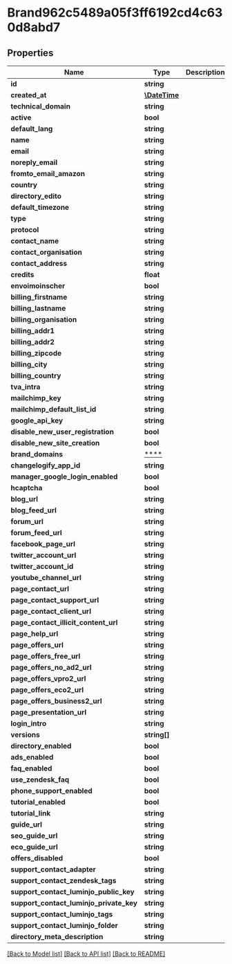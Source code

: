 # Brand962c5489a05f3ff6192cd4c630d8abd7

## Properties
Name | Type | Description | Notes
------------ | ------------- | ------------- | -------------
**id** | **string** |  | [optional] 
**created_at** | [**\DateTime**](\DateTime.md) |  | [optional] 
**technical_domain** | **string** |  | [optional] 
**active** | **bool** |  | [optional] 
**default_lang** | **string** |  | [optional] 
**name** | **string** |  | [optional] 
**email** | **string** |  | [optional] 
**noreply_email** | **string** |  | [optional] 
**fromto_email_amazon** | **string** |  | [optional] 
**country** | **string** |  | [optional] 
**directory_edito** | **string** |  | [optional] 
**default_timezone** | **string** |  | [optional] 
**type** | **string** |  | [optional] 
**protocol** | **string** |  | [optional] 
**contact_name** | **string** |  | [optional] 
**contact_organisation** | **string** |  | [optional] 
**contact_address** | **string** |  | [optional] 
**credits** | **float** |  | [optional] 
**envoimoinscher** | **bool** |  | [optional] 
**billing_firstname** | **string** |  | [optional] 
**billing_lastname** | **string** |  | [optional] 
**billing_organisation** | **string** |  | [optional] 
**billing_addr1** | **string** |  | [optional] 
**billing_addr2** | **string** |  | [optional] 
**billing_zipcode** | **string** |  | [optional] 
**billing_city** | **string** |  | [optional] 
**billing_country** | **string** |  | [optional] 
**tva_intra** | **string** |  | [optional] 
**mailchimp_key** | **string** |  | [optional] 
**mailchimp_default_list_id** | **string** |  | [optional] 
**google_api_key** | **string** |  | [optional] 
**disable_new_user_registration** | **bool** |  | [optional] 
**disable_new_site_creation** | **bool** |  | [optional] 
**brand_domains** | [****](.md) |  | [optional] 
**changelogify_app_id** | **string** |  | [optional] 
**manager_google_login_enabled** | **bool** |  | [optional] 
**hcaptcha** | **bool** |  | [optional] 
**blog_url** | **string** |  | [optional] 
**blog_feed_url** | **string** |  | [optional] 
**forum_url** | **string** |  | [optional] 
**forum_feed_url** | **string** |  | [optional] 
**facebook_page_url** | **string** |  | [optional] 
**twitter_account_url** | **string** |  | [optional] 
**twitter_account_id** | **string** |  | [optional] 
**youtube_channel_url** | **string** |  | [optional] 
**page_contact_url** | **string** |  | [optional] 
**page_contact_support_url** | **string** |  | [optional] 
**page_contact_client_url** | **string** |  | [optional] 
**page_contact_illicit_content_url** | **string** |  | [optional] 
**page_help_url** | **string** |  | [optional] 
**page_offers_url** | **string** |  | [optional] 
**page_offers_free_url** | **string** |  | [optional] 
**page_offers_no_ad2_url** | **string** |  | [optional] 
**page_offers_vpro2_url** | **string** |  | [optional] 
**page_offers_eco2_url** | **string** |  | [optional] 
**page_offers_business2_url** | **string** |  | [optional] 
**page_presentation_url** | **string** |  | [optional] 
**login_intro** | **string** |  | [optional] 
**versions** | **string[]** |  | [optional] 
**directory_enabled** | **bool** |  | [optional] 
**ads_enabled** | **bool** |  | [optional] 
**faq_enabled** | **bool** |  | [optional] 
**use_zendesk_faq** | **bool** |  | [optional] 
**phone_support_enabled** | **bool** |  | [optional] 
**tutorial_enabled** | **bool** |  | [optional] 
**tutorial_link** | **string** |  | [optional] 
**guide_url** | **string** |  | [optional] 
**seo_guide_url** | **string** |  | [optional] 
**eco_guide_url** | **string** |  | [optional] 
**offers_disabled** | **bool** |  | [optional] 
**support_contact_adapter** | **string** |  | [optional] 
**support_contact_zendesk_tags** | **string** |  | [optional] 
**support_contact_luminjo_public_key** | **string** |  | [optional] 
**support_contact_luminjo_private_key** | **string** |  | [optional] 
**support_contact_luminjo_tags** | **string** |  | [optional] 
**support_contact_luminjo_folder** | **string** |  | [optional] 
**directory_meta_description** | **string** |  | [optional] 

[[Back to Model list]](../../README.md#documentation-for-models) [[Back to API list]](../../README.md#documentation-for-api-endpoints) [[Back to README]](../../README.md)

